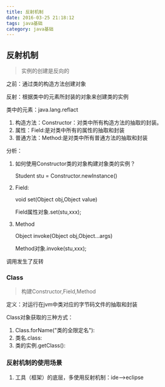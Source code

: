 ```yaml
---
title: 反射机制
date: 2016-03-25 21:18:12
tags: java基础
category: java基础
---
```


## 反射机制
>实例的创建是反向的

之前：通过类的构造方法创建对象

反射：根据类中的元素所封装的对象来创建类的实例

类中的元素：java.lang.reflact

1. 构造方法：Constructor：对类中所有构造方法的抽取的封装。
2. 属性：Field:是对类中所有的属性的抽取和封装
3. 普通方法：Method:是对类中所有普通方法的抽取和封装

分析：

1. 如何使用Constructor类的对象构建对象类的实例？
	
	Student stu = Constructor.newInstance()
2. Field:

	void set(Object obj,Object value)
	
	Field属性对象.set(stu,xxx);
3. Method

	Object invoke(Object obj,Object...args)

	Method对象.invoke(stu,xxx);

<!--more-->

调用发生了反转
### Class 
>构建Constructor,Field,Method

定义：对运行在jvm中类对应的字节码文件的抽取和封装

Class对象获取的三种方式：

1. Class.forName("类的全限定名"):
2. 类名.class:
3. 类的实例.getClass():

### 反射机制的使用场景
1. 工具（框架）的底层，多使用反射机制：ide-->eclipse   
 